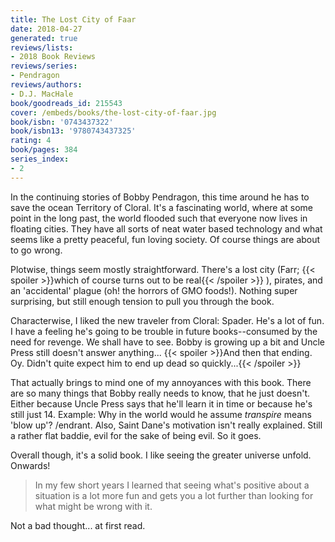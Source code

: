 ```yaml
---
title: The Lost City of Faar
date: 2018-04-27
generated: true
reviews/lists:
- 2018 Book Reviews
reviews/series:
- Pendragon
reviews/authors:
- D.J. MacHale
book/goodreads_id: 215543
cover: /embeds/books/the-lost-city-of-faar.jpg
book/isbn: '0743437322'
book/isbn13: '9780743437325'
rating: 4
book/pages: 384
series_index:
- 2
---
```

In the continuing stories of Bobby Pendragon, this time around he has to save the ocean Territory of Cloral. It's a fascinating world, where at some point in the long past, the world flooded such that everyone now lives in floating cities. They have all sorts of neat water based technology and what seems like a pretty peaceful, fun loving society. Of course things are about to go wrong.  

Plotwise, things seem mostly straightforward. There's a lost city (Farr; {{< spoiler >}}which of course turns out to be real{{< /spoiler >}}  ), pirates, and an 'accidental' plague (oh! the horrors of GMO foods!). Nothing super surprising, but still enough tension to pull you through the book.  

<!--more-->

Characterwise, I liked the new traveler from Cloral: Spader. He's a lot of fun. I have a feeling he's going to be trouble in future books--consumed by the need for revenge. We shall have to see. Bobby is growing up a bit and Uncle Press still doesn't answer anything...  {{< spoiler >}}And then that ending. Oy. Didn't quite expect him to end up dead so quickly...{{< /spoiler >}}  

That actually brings to mind one of my annoyances with this book. There are so many things that Bobby really needs to know, that he just doesn't. Either because Uncle Press says that he'll learn it in time or because he's still just 14. Example: Why in the world would he assume _transpire_ means 'blow up'? /endrant. Also, Saint Dane's motivation isn't really explained. Still a rather flat baddie, evil for the sake of being evil. So it goes.  

Overall though, it's a solid book. I like seeing the greater universe unfold. Onwards!  

> In my few short years I learned that seeing what's positive about a situation is a lot more fun and gets you a lot further than looking for what might be wrong with it.

Not a bad thought... at first read.